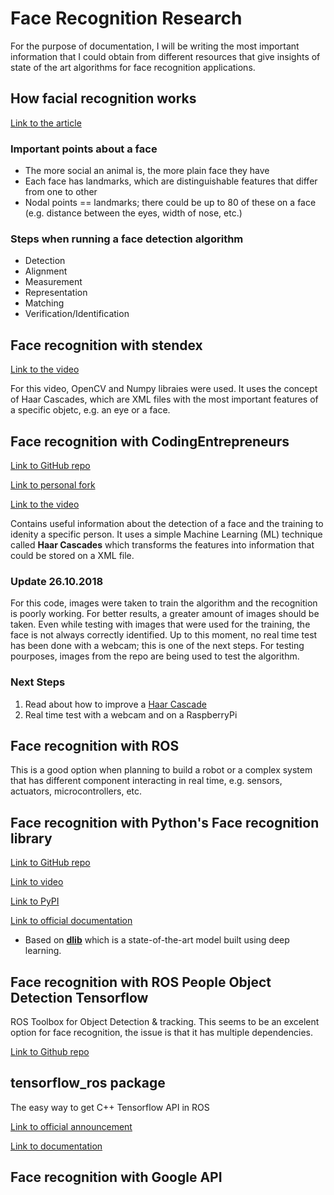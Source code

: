# Face Recognition Research

For the purpose of documentation, I will be writing the most important information that I could obtain from different resources that give insights of state of the art algorithms for face recognition applications.

## How facial recognition works

[Link to the article](https://electronics.howstuffworks.com/gadgets/high-tech-gadgets/facial-recognition.htm)

### Important points about a face

- The more social an animal is, the more plain face they have
- Each face has landmarks, which are distinguishable features that differ from one to other
- Nodal points == landmarks; there could be up to 80 of these on a face (e.g. distance between the eyes, width of nose, etc.)

### Steps when running a face detection algorithm

- Detection
- Alignment
- Measurement
- Representation
- Matching
- Verification/Identification

## Face recognition with stendex

[Link to the video](https://www.youtube.com/watch?v=88HdqNDQsEk&list=PLdrGOnC-LQ1SwdwdUXW2MbF-alendP6P4&index=1)

For this video, OpenCV and Numpy libraies were used. It uses the concept of Haar Cascades, which are XML files
with the most important features of a specific objetc, e.g. an eye or a face.

## Face recognition with CodingEntrepreneurs

[Link to GitHub repo](https://github.com/codingforentrepreneurs/OpenCV-Python-Series)

[Link to personal fork](https://github.com/sebasrivera96/OpenCV-Python-Series)

[Link to the video](https://www.youtube.com/watch?v=PmZ29Vta7Vc&list=PLEsfXFp6DpzRyxnU-vfs3vk-61Wpt7bOS&index=6&t=0s)

Contains useful information about the detection of a face and the training to idenity a specific person. It uses a simple Machine Learning (ML) technique called **Haar Cascades** which transforms the features into information that could be stored on a XML file.

### Update 26.10.2018

For this code, images were taken to train the algorithm and the recognition is poorly working. For better results, a greater amount of images should be taken. Even while testing with images that were used for the training, the face is not always correctly identified. Up to this moment, no real time test has been done with a webcam; this is one of the next steps. For testing pourposes, images from the repo are being used to test the algorithm.

### Next Steps

1. Read about how to improve a [Haar Cascade](https://docs.opencv.org/3.3.0/d7/d8b/tutorial_py_face_detection.html)
2. Real time test with a webcam and on a RaspberryPi

## Face recognition with ROS

This is a good option when planning to build a robot or a complex system that has different component interacting in real time, e.g. sensors, actuators, microcontrollers, etc.

## Face recognition with Python's Face recognition library

[Link to GitHub repo](https://github.com/ageitgey/face_recognition)

[Link to video](https://www.youtube.com/watch?v=IWoigw6-crg&list=PLdrGOnC-LQ1SwdwdUXW2MbF-alendP6P4&index=4&t=110s)

[Link to PyPI](https://pypi.org/project/face_recognition/)

[Link to official documentation](https://media.readthedocs.org/pdf/face-recognition/latest/face-recognition.pdf)

- Based on [__dlib__](http://dlib.net/) which is a state-of-the-art model built using deep learning.

## Face recognition with ROS People Object Detection Tensorflow

ROS Toolbox for Object Detection & tracking. This seems to be an excelent option for face recognition, the issue is that it has multiple dependencies.

[Link to Github repo](https://github.com/cagbal/ros_people_object_detection_tensorflow)

## tensorflow_ros package

The easy way to get C++ Tensorflow API in ROS

[Link to official announcement](https://discourse.ros.org/t/announcing-the-tensorflow-ros-package-the-easy-way-to-get-to-c-tensorflow-api-in-ros/5112)

[Link to documentation](http://wiki.ros.org/tensorflow_ros_cpp)

## Face recognition with Google API
